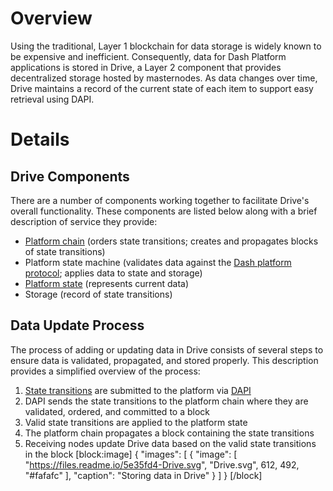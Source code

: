 # Overview

Using the traditional, Layer 1 blockchain for data storage is widely known to be expensive and inefficient. Consequently, data for Dash Platform applications is stored in Drive, a Layer 2 component that provides decentralized storage hosted by masternodes. As data changes over time, Drive maintains a record of the current state of each item to support easy retrieval using DAPI.

# Details

## Drive Components

There are a number of components working together to facilitate Drive's overall functionality. These components are listed below along with a brief description of service they provide:

 - [Platform chain](explanation-drive-platform-chain) (orders state transitions; creates and propagates blocks of state transitions)
 - Platform state machine (validates data against the [Dash platform protocol](explanation-platform-protocol); applies data to state and storage)
 - [Platform state](explanation-drive-platform-state) (represents current data)
 - Storage (record of state transitions)

## Data Update Process

The process of adding or updating data in Drive consists of several steps to ensure data is validated, propagated, and stored properly. This description provides a simplified overview of the process:

1. [State transitions](explanation-platform-protocol-state-transition) are submitted to the platform via [DAPI](explanation-dapi)
2. DAPI sends the state transitions to the platform chain where they are validated, ordered, and committed to a block
3. Valid state transitions are applied to the platform state
4. The platform chain propagates a block containing the state transitions
5. Receiving nodes update Drive data based on the valid state transitions in the block
[block:image]
{
  "images": [
    {
      "image": [
        "https://files.readme.io/5e35fd4-Drive.svg",
        "Drive.svg",
        612,
        492,
        "#fafafc"
      ],
      "caption": "Storing data in Drive"
    }
  ]
}
[/block]